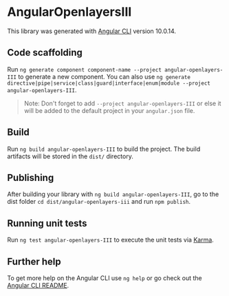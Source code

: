 # AngularOpenlayersIII

This library was generated with [Angular CLI](https://github.com/angular/angular-cli) version 10.0.14.

## Code scaffolding

Run `ng generate component component-name --project angular-openlayers-III` to generate a new component. You can also use `ng generate directive|pipe|service|class|guard|interface|enum|module --project angular-openlayers-III`.
> Note: Don't forget to add `--project angular-openlayers-III` or else it will be added to the default project in your `angular.json` file. 

## Build

Run `ng build angular-openlayers-III` to build the project. The build artifacts will be stored in the `dist/` directory.

## Publishing

After building your library with `ng build angular-openlayers-III`, go to the dist folder `cd dist/angular-openlayers-iii` and run `npm publish`.

## Running unit tests

Run `ng test angular-openlayers-III` to execute the unit tests via [Karma](https://karma-runner.github.io).

## Further help

To get more help on the Angular CLI use `ng help` or go check out the [Angular CLI README](https://github.com/angular/angular-cli/blob/master/README.md).
